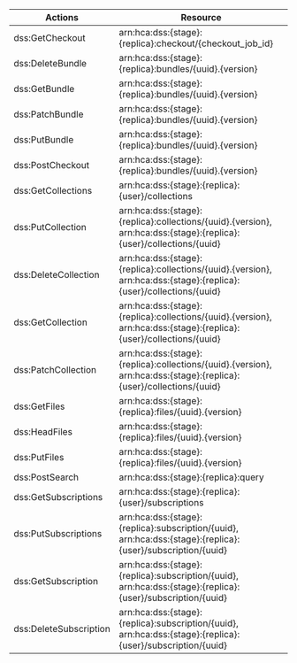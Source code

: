 |Actions|	Resource|
|-------|-----------|
|dss:GetCheckout	|arn:hca:dss:{stage}:{replica}:checkout/{checkout_job_id}
|dss:DeleteBundle	|arn:hca:dss:{stage}:{replica}:bundles/{uuid}.{version}
|dss:GetBundle	|arn:hca:dss:{stage}:{replica}:bundles/{uuid}.{version}
|dss:PatchBundle	|arn:hca:dss:{stage}:{replica}:bundles/{uuid}.{version}
|dss:PutBundle	|arn:hca:dss:{stage}:{replica}:bundles/{uuid}.{version}
|dss:PostCheckout	|arn:hca:dss:{stage}:{replica}:bundles/{uuid}.{version}
|dss:GetCollections	|arn:hca:dss:{stage}:{replica}:{user}/collections
|dss:PutCollection	|arn:hca:dss:{stage}:{replica}:collections/{uuid}.{version}, arn:hca:dss:{stage}:{replica}:{user}/collections/{uuid}
|dss:DeleteCollection	|arn:hca:dss:{stage}:{replica}:collections/{uuid}.{version},  arn:hca:dss:{stage}:{replica}:{user}/collections/{uuid}
|dss:GetCollection	|arn:hca:dss:{stage}:{replica}:collections/{uuid}.{version},  arn:hca:dss:{stage}:{replica}:{user}/collections/{uuid}
|dss:PatchCollection	|arn:hca:dss:{stage}:{replica}:collections/{uuid}.{version},  arn:hca:dss:{stage}:{replica}:{user}/collections/{uuid}
|dss:GetFiles	|arn:hca:dss:{stage}:{replica}:files/{uuid}.{version}
|dss:HeadFiles	|arn:hca:dss:{stage}:{replica}:files/{uuid}.{version}
|dss:PutFiles	|arn:hca:dss:{stage}:{replica}:files/{uuid}.{version}
|dss:PostSearch	|arn:hca:dss:{stage}:{replica}:query
|dss:GetSubscriptions	|arn:hca:dss:{stage}:{replica}:{user}/subscriptions
|dss:PutSubscriptions	|arn:hca:dss:{stage}:{replica}:subscription/{uuid}, arn:hca:dss:{stage}:{replica}:{user}/subscription/{uuid}
|dss:GetSubscription	|arn:hca:dss:{stage}:{replica}:subscription/{uuid}, arn:hca:dss:{stage}:{replica}:{user}/subscription/{uuid}
|dss:DeleteSubscription	|arn:hca:dss:{stage}:{replica}:subscription/{uuid}, arn:hca:dss:{stage}:{replica}:{user}/subscription/{uuid}